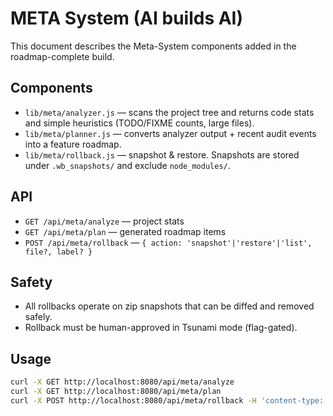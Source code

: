 # META System (AI builds AI)

This document describes the Meta-System components added in the roadmap-complete build.

## Components
- `lib/meta/analyzer.js` — scans the project tree and returns code stats and simple heuristics (TODO/FIXME counts, large files).
- `lib/meta/planner.js` — converts analyzer output + recent audit events into a feature roadmap.
- `lib/meta/rollback.js` — snapshot & restore. Snapshots are stored under `.wb_snapshots/` and exclude `node_modules/`.

## API
- `GET /api/meta/analyze` — project stats
- `GET /api/meta/plan` — generated roadmap items
- `POST /api/meta/rollback` — `{ action: 'snapshot'|'restore'|'list', file?, label? }`

## Safety
- All rollbacks operate on zip snapshots that can be diffed and removed safely.
- Rollback must be human-approved in Tsunami mode (flag-gated).

## Usage
```bash
curl -X GET http://localhost:8080/api/meta/analyze
curl -X GET http://localhost:8080/api/meta/plan
curl -X POST http://localhost:8080/api/meta/rollback -H 'content-type: application/json' -d '{"action":"snapshot","label":"pre-release"}'
```